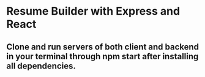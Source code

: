 # Resume Builder with Express and React

## Clone and run servers of both client and backend in your terminal through npm start after installing all dependencies.
